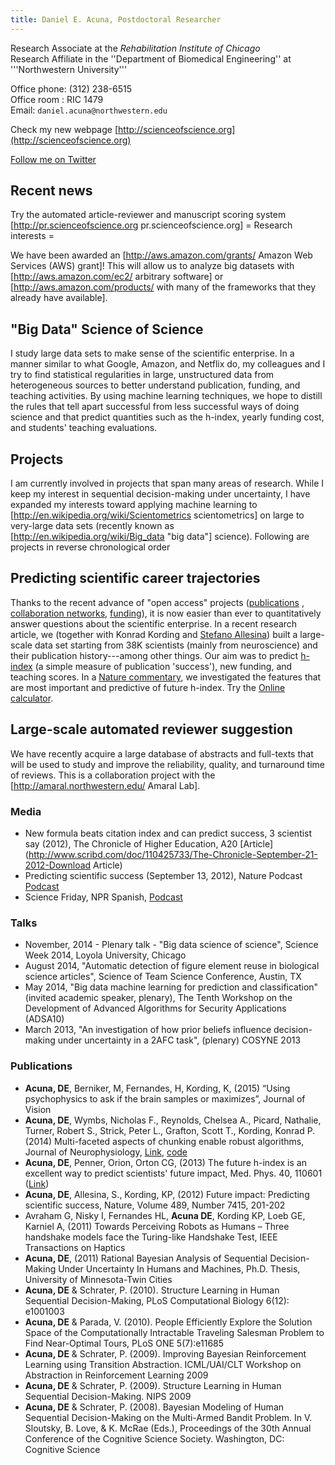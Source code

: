 ```yaml
---
title: Daniel E. Acuna, Postdoctoral Researcher
---
```


Research Associate at the *Rehabilitation Institute of Chicago*<br/>
Research Affiliate in the ''Department of Biomedical Engineering'' at '''Northwestern University'''

Office phone: (312) 238-6515<br>
Office room : RIC 1479<br>
Email: `daniel.acuna@northwestern.edu`<br>

Check my new webpage [http://scienceofscience.org](http://scienceofscience.org)

[Follow me on Twitter](http://twitter.com/daniel_akuna)
<br>


Recent news
------------------

Try the automated article-reviewer and manuscript scoring system [http://pr.scienceofscience.org pr.scienceofscience.org]
= Research interests =

We have been awarded an [http://aws.amazon.com/grants/ Amazon Web Services (AWS) grant]! This will allow us to analyze big datasets with [http://aws.amazon.com/ec2/ arbitrary software] or [http://aws.amazon.com/products/ with many of the frameworks that they already have available].


"Big Data" Science of Science
------------------

I study large data sets to make sense of the scientific enterprise. In a manner similar to what Google, Amazon, and Netflix do, my colleagues and I try to find statistical regularities in large, unstructured data from heterogeneous sources to better understand publication, funding, and teaching activities. By using machine learning techniques, we hope to distill the rules that tell apart successful from less successful ways of doing science and that predict quantities such as the h-index, yearly funding cost, and students' teaching evaluations.

Projects
------------------

I am currently involved in projects that span many areas of research. While I keep my interest in sequential decision-making under uncertainty, I have expanded my interests toward applying machine learning to [http://en.wikipedia.org/wiki/Scientometrics scientometrics] on large to very-large data sets (recently known as [http://en.wikipedia.org/wiki/Big_data "big data"] science). Following are projects in reverse chronological order


Predicting scientific career trajectories
------------------

Thanks to the recent advance of "open access" projects ([publications](http://www.ncbi.nlm.nih.gov/pmc/tools/ftp/) , [collaboration networks](http://neurotree.org/neurotree/peopleinfo.php?pid=49103), [funding](http://exporter.nih.gov/)), it is now easier than ever to quantitatively answer questions about the scientific enterprise. In a recent research article, we (together with Konrad Kording and [Stefano Allesina](http://allesinalab.uchicago.edu/)) built a large-scale data set starting from 38K scientists (mainly from neuroscience) and their publication history---among other things. Our aim was to predict [h-index](http://en.wikipedia.org/wiki/H-index) (a simple measure of publication 'success'), new funding, and teaching scores. In a [Nature commentary](http://www.nature.com/nature/journal/v489/n7415/full/489201a.html), we investigated the features that are most important and predictive of future h-index. Try the [Online calculator](http://klab.smpp.northwestern.edu/h-index.html).

Large-scale automated reviewer suggestion
------------------

We have recently acquire a large database of abstracts and full-texts that will be used to study and improve the reliability, quality, and turnaround time of reviews. This is a collaboration project with the [http://amaral.northwestern.edu/ Amaral Lab].

### Media

 - New formula beats citation index and can predict success, 3 scientist say (2012), The Chronicle of Higher Education, A20 [Article](http://www.scribd.com/doc/110425733/The-Chronicle-September-21-2012-Download Article)
 - Predicting scientific success (September 13, 2012), Nature Podcast  [Podcast](http://www.nature.com/nature/podcast/index-2012-09-13.html)
 - Science Friday, NPR Spanish, [Podcast](http://sciencefriday.com/blogs/09/20/2012/-20-neurociencia-para-todos-la-migraci-n-de-las-monarca-y-predecir-el-futuro.html?audience=3&series=24)

### Talks

- November, 2014 - Plenary talk - "Big data science of science", Science Week 2014, Loyola University, Chicago
- August 2014, "Automatic detection of figure element reuse in biological science articles", Science of Team Science Conference, Austin, TX
- May 2014, "Big data machine learning for prediction and classification" (invited academic speaker, plenary), The Tenth Workshop on the Development of Advanced Algorithms for Security Applications (ADSA10)
- March 2013, "An investigation of how prior beliefs influence decision-making under uncertainty in a 2AFC task", (plenary) COSYNE 2013

### Publications

- **Acuna, DE**, Berniker, M, Fernandes, H, Kording, K, (2015) “Using psychophysics to ask if the brain samples or maximizes”, Journal of Vision
- **Acuna, DE**, Wymbs, Nicholas F.,  Reynolds, Chelsea A., Picard, Nathalie, Turner, Robert S., Strick, Peter L., Grafton,  Scott T., 
Kording, Konrad P. (2014) Multi-faceted aspects of chunking enable robust algorithms, Journal of Neurophysiology, [Link](http://jn.physiology.org/content/early/2014/07/23/jn.00028.2014), [code](http://github.com/daniel-acuna/chunk_inference)
- **Acuna, DE**, Penner, Orion, Orton CG, (2013)  The future h-index is an excellent way to predict scientists' future impact, Med. Phys. 40, 110601 ([Link](http://scitation.aip.org/content/aapm/journal/medphys/40/11/10.1118/1.4816659))
- **Acuna, DE**, Allesina, S., Kording, KP, (2012) Future impact: Predicting scientific success, Nature, Volume 489, Number 7415, 201-202
- Avraham G, Nisky I, Fernandes HL, **Acuna DE**, Kording KP, Loeb GE, Karniel A, (2011) Towards Perceiving Robots as Humans – Three handshake models face the Turing-like Handshake Test, IEEE Transactions on Haptics
- **Acuna, DE**, (2011) Rational Bayesian Analysis of Sequential Decision-Making Under Uncertainty In Humans and Machines, Ph.D. Thesis, University of Minnesota-Twin Cities
- **Acuna, DE** & Schrater, P. (2010). Structure Learning in Human Sequential Decision-Making, PLoS Computational Biology 6(12): e1001003
- **Acuna, DE** & Parada, V. (2010). People Efficiently Explore the Solution Space of the Computationally Intractable Traveling Salesman Problem to Find Near-Optimal Tours, PLoS ONE 5(7):e11685
- **Acuna, DE** & Schrater, P. (2009). Improving Bayesian Reinforcement Learning using Transition Abstraction. ICML/UAI/CLT Workshop on Abstraction in Reinforcement Learning 2009
- **Acuna, DE** & Schrater, P. (2009). Structure Learning in Human Sequential Decision-Making. NIPS 2009
- **Acuna, DE** & Schrater, P. (2008). Bayesian Modeling of Human Sequential Decision-Making on the Multi-Armed Bandit Problem. In V. Sloutsky, B. Love, & K. McRae (Eds.), Proceedings of the 30th Annual Conference of the Cognitive Science Society. Washington, DC: Cognitive Science